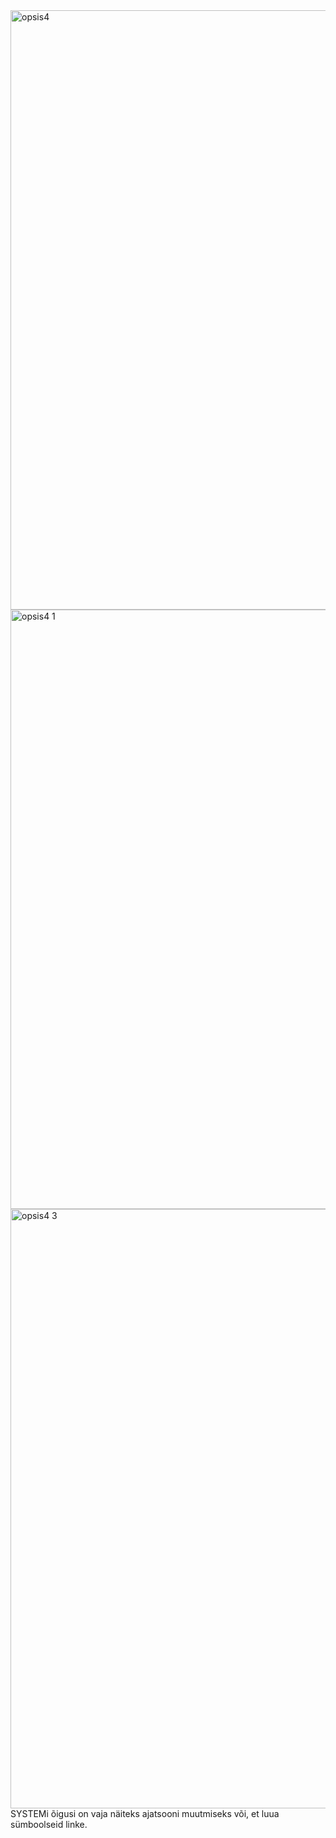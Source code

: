 <img width="959" alt="opsis4" src="https://github.com/aleksiua/opsys2023/assets/145049882/df4cc80b-8ca5-4bac-9319-0c954b7bb8c1">
<img width="959" alt="opsis4 1" src="https://github.com/aleksiua/opsys2023/assets/145049882/1a3b72de-1a5a-4062-b79a-06e42e207a4b">
<img width="959" alt="opsis4 3" src="https://github.com/aleksiua/opsys2023/assets/145049882/c665b78b-caac-46a0-af7f-c7d9b0706af4">
SYSTEMi õigusi on vaja näiteks ajatsooni muutmiseks või, et luua sümboolseid linke.
